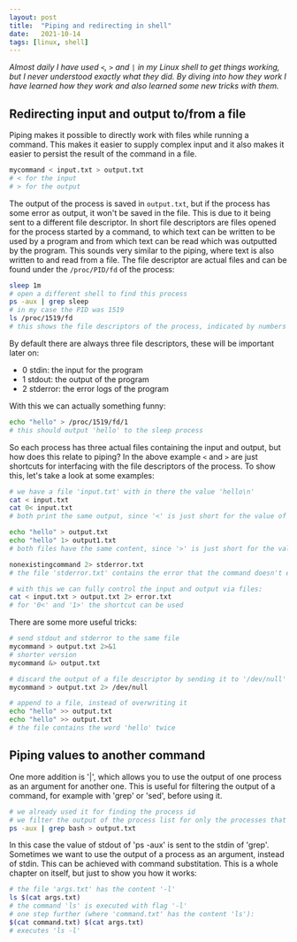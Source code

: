 ```yaml
---
layout: post
title:  "Piping and redirecting in shell"
date:   2021-10-14
tags: [linux, shell]
---
```


_Almost daily I have used `<`, `>` and `|` in my Linux shell to get things working, but I never understood exactly what they did.
By diving into how they work I have learned how they work and also learned some new tricks with them._

## Redirecting input and output to/from a file

Piping makes it possible to directly work with files while running a command. 
This makes it easier to supply complex input and it also makes it easier to persist the result of the command in a file.

```zsh
mycommand < input.txt > output.txt
# < for the input
# > for the output
```

The output of the process is saved in `output.txt`, but if the process has some error as output, it won't be saved in the file.
This is due to it being sent to a different file descriptor.
In short file descriptors are files opened for the process started by a command, to which text can be written to be used by a program and from which text can be read which was outputted by the program. 
This sounds very similar to the piping, where text is also written to and read from a file.
The file descriptor are actual files and can be found under the `/proc/PID/fd` of the process:

```zsh
sleep 1m
# open a different shell to find this process
ps -aux | grep sleep
# in my case the PID was 1519
ls /proc/1519/fd
# this shows the file descriptors of the process, indicated by numbers
```

By default there are always three file descriptors, these will be important later on:

* 0 stdin: the input for the program
* 1 stdout: the output of the program
* 2 stderror: the error logs of the program

With this we can actually something funny:

```zsh
echo "hello" > /proc/1519/fd/1
# this should output 'hello' to the sleep process
```

So each process has three actual files containing the input and output, but how does this relate to piping?
In the above example `<` and `>` are just shortcuts for interfacing with the file descriptors of the process.
To show this, let's take a look at some examples:

```zsh
# we have a file 'input.txt' with in there the value 'hello\n'
cat < input.txt
cat 0< input.txt
# both print the same output, since '<' is just short for the value of stdin 

echo "hello" > output.txt
echo "hello" 1> output1.txt
# both files have the same content, since '>' is just short for the value of stdout 

nonexistingcommand 2> stderror.txt
# the file 'stderror.txt' contains the error that the command doesn't exist

# with this we can fully control the input and output via files:
cat < input.txt > output.txt 2> error.txt
# for '0<' and '1>' the shortcut can be used
```

There are some more useful tricks:

```zsh
# send stdout and stderror to the same file
mycommand > output.txt 2>&1
# shorter version
mycommand &> output.txt

# discard the output of a file descriptor by sending it to '/dev/null'
mycommand > output.txt 2> /dev/null

# append to a file, instead of overwriting it
echo "hello" >> output.txt
echo "hello" >> output.txt
# the file contains the word 'hello' twice
```

## Piping values to another command

One more addition is '|', which allows you to use the output of one process as an argument for another one.
This is useful for filtering the output of a command, for example with 'grep' or 'sed', before using it.

```zsh
# we already used it for finding the process id
# we filter the output of the process list for only the processes that contain 'bash'
ps -aux | grep bash > output.txt
```

In this case the value of stdout of 'ps -aux' is sent to the stdin of 'grep'.
Sometimes we want to use the output of a process as an argument, instead of stdin.
This can be achieved with command substitation.
This is a whole chapter on itself, but just to show you how it works:

```zsh
# the file 'args.txt' has the content '-l'
ls $(cat args.txt)
# the command 'ls' is executed with flag '-l'
# one step further (where 'command.txt' has the content 'ls'):
$(cat command.txt) $(cat args.txt)
# executes 'ls -l'
```
